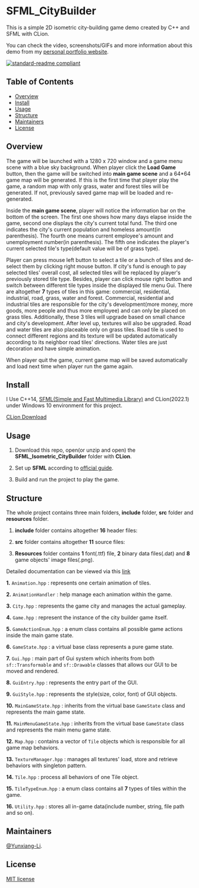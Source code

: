 # SFML_CityBuilder

This is a simple 2D isometric city-building game demo created by C++ and SFML with CLion.

You can check the video, screenshots/GIFs and more information about this demo from my [personal portfolio website](https://yunxiang-li.github.io./#/game-projects).

[![standard-readme compliant](https://img.shields.io/badge/readme%20style-standard-brightgreen.svg?style=flat-square)](https://github.com/RichardLitt/standard-readme)

## Table of Contents

- [Overview](#Overview)
- [Install](#install)
- [Usage](#Usage)
- [Structure](#Structure)
- [Maintainers](#Maintainers)
- [License](#license)

## Overview

The game will be launched with a 1280 x 720 window and a game menu scene with a blue sky background. When player click the **Load Game** button, then the game will be switched into **main game scene** and a 64*64 game map will be generated. If this is the first time that player play the game, a random map with only grass, water and forest tiles will be generated. If not, previously saved game map will be loaded and re-generated.

Inside the **main game scene**, player will notice the information bar on the bottom of the screen. The first one shows how many days elapse inside the game, second one displays the city's current total fund. The third one indicates the city's current population and homeless amount(in parenthesis). The fourth one means current employee's amount and unemployment number(in parenthesis). The fifth one indicates the player's current selected tile's type(default value will be of grass type).

Player can press mouse left button to select a tile or a bunch of tiles and de-select them by clicking right mouse button. If city's fund is enough to pay selected tiles' overall cost, all selected tiles will be replaced by player's previously stored tile type. Besides, player can click mouse right button and switch between different tile types inside the displayed tile menu Gui. There are altogether **7** types of tiles in this game: commercial, residential, industrial, road, grass, water and forest. Commercial, residential and industrial tiles are responsible for the city's development(more money, more goods, more people and thus more employee) and can only be placed on grass tiles. Additionally, these 3 tiles will upgrade based on small chance and city's development. After level up, textures will also be upgraded. Road and water tiles are also placeable only on grass tiles. Road tile is used to connect different regions and its texture will be updated automatically according to its neighbor road tiles' directions. Water tiles are just decoration and have simple animation.

When player quit the game, current game map will be saved automatically and load next time when player run the game again.

## Install

I Use C++14, [SFML(Simple and Fast Multimedia Library)](https://www.sfml-dev.org/) and CLion(2022.1) under Windows 10 environment for this project.

[CLion Download](https://www.jetbrains.com/clion/download/#section=windows)<br>

## Usage

1. Download this repo, open(or unzip and open) the **SFML_Isometric_CityBuilder** folder with **CLion**.

2. Set up **SFML** according to [official guide](https://www.sfml-dev.org/tutorials/2.5/start-vc.php).

3. Build and run the project to play the game.

## Structure

The whole project contains three main folders, **include** folder, **src** folder and **resources** folder.

1. **include** folder contains altogether **16** header files:

2. **src** folder contains altogether **11** source files:

3. **Resources** folder contains **1** font(.ttf) file, **2** binary data files(.dat) and **8** game objects' image files(.png).

Detailed documentation can be viewed via this [link](https://yunxiang-li.github.io/SFML_Isometric_CityBuilder_Document/html)

**1.** `Animation.hpp` : represents one certain animation of tiles.

**2.** `AnimationHandler` : help manage each animation within the game.

**3.** `City.hpp` : represents the game city and manages the actual gameplay.

**4.** `Game.hpp` : represent the instance of the city builder game itself.

**5.** `GameActionEnum.hpp` : a enum class contains all possible game actions inside the main game state.

**6.** `GameState.hpp` : a virtual base class represents a pure game state.

**7.** `Gui.hpp` : main part of Gui system which inherits from both `sf::Transformable` and `sf::Drawable` classes that allows our GUI to be moved and rendered.

**8.** `GuiEntry.hpp` : represents the entry part of the GUI.

**9.** `GuiStyle.hpp` : represents the style(size, color, font) of GUI objects.

**10.** `MainGameState.hpp` : inherits from the virtual base `GameState` class and represents the main game state.

**11.** `MainMenuGameState.hpp` : inherits from the virtual base `GameState` class and represents the main menu game state.

**12.** `Map.hpp` : contains a vector of `Tile` objects which is responsible for all game map behaviors.

**13.** `TextureManager.hpp` : manages all textures' load, store and retrieve behaviors with singleton pattern.

**14.** `Tile.hpp` : process all behaviors of one Tile object.

**15.** `TileTypeEnum.hpp` : a enum class contains all **7** types of tiles within the game.

**16.** `Utility.hpp` : stores all in-game data(include number, string, file path and so on).

## Maintainers

[@Yunxiang-Li](https://github.com/Yunxiang-Li).

## License

[MIT license](https://github.com/Yunxiang-Li/SFML_Isometric_CityBuilder/blob/main/LICENSE)
